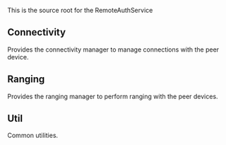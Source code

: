 This is the source root for the RemoteAuthService

## Connectivity
Provides the connectivity manager to manage connections with the peer device.

## Ranging
Provides the ranging manager to perform ranging with the peer devices.

## Util
Common utilities.
